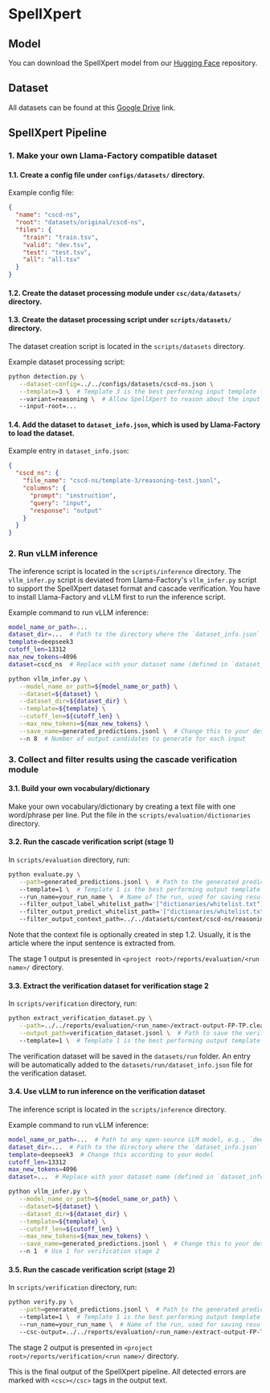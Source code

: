# SpellXpert

## Model

You can download the SpellXpert model from our [Hugging Face](https://huggingface.co/SpellXpert/SpellXpert) repository.

## Dataset

All datasets can be found at
this [Google Drive](https://drive.google.com/drive/folders/1FV57aTYTlUlgqH-YLs-g0WuX_HcxZ_GB?usp=sharing) link.

## SpellXpert Pipeline

### 1. Make your own Llama-Factory compatible dataset

#### 1.1. Create a config file under `configs/datasets/` directory.

Example config file:

```json
{
  "name": "cscd-ns",
  "root": "datasets/original/cscd-ns",
  "files": {
    "train": "train.tsv",
    "valid": "dev.tsv",
    "test": "test.tsv",
    "all": "all.tsv"
  }
}
```

#### 1.2. Create the dataset processing module under `csc/data/datasets/` directory.

#### 1.3. Create the dataset processing script under `scripts/datasets/` directory.

The dataset creation script is located in the `scripts/datasets` directory.

Example dataset processing script:

```bash
python detection.py \
   --dataset-config=../../configs/datasets/cscd-ns.json \
   --template=3 \  # Template 3 is the best performing input template for SpellXpert
   --variant=reasoning \  # Allow SpellXpert to reason about the input
   --input-root=...
```

#### 1.4. Add the dataset to `dataset_info.json`, which is used by Llama-Factory to load the dataset.

Example entry in `dataset_info.json`:

```json
{
  "cscd_ns": {
    "file_name": "cscd-ns/template-3/reasoning-test.jsonl",
    "columns": {
      "prompt": "instruction",
      "query": "input",
      "response": "output"
    }
  }
}
```

### 2. Run vLLM inference

The inference script is located in the `scripts/inference` directory.
The `vllm_infer.py` script is deviated from Llama-Factory's `vllm_infer.py` script to support the SpellXpert dataset
format and cascade verification.
You have to install Llama-Factory and vLLM first to run the inference script.

Example command to run vLLM inference:

```bash
model_name_or_path=...
dataset_dir=...  # Path to the directory where the `dataset_info.json` file is located
template=deepseek3
cutoff_len=13312
max_new_tokens=4096
dataset=cscd_ns  # Replace with your dataset name (defined in `dataset_info.json`)

python vllm_infer.py \
   --model_name_or_path=${model_name_or_path} \
   --dataset=${dataset} \
   --dataset_dir=${dataset_dir} \
   --template=${template} \
   --cutoff_len=${cutoff_len} \
   --max_new_tokens=${max_new_tokens} \
   --save_name=generated_predictions.jsonl \  # Change this to your desired output file path
   --n 8  # Number of output candidates to generate for each input
```

### 3. Collect and filter results using the cascade verification module

#### 3.1. Build your own vocabulary/dictionary

Make your own vocabulary/dictionary by creating a text file with one word/phrase per line.
Put the file in the `scripts/evaluation/dictionaries` directory.

#### 3.2. Run the cascade verification script (stage 1)

In `scripts/evaluation` directory, run:

```bash
python evaluate.py \
   --path=generated_predictions.jsonl \  # Path to the generated predictions file from the inference step
   --template=1 \  # Template 1 is the best performing output template for SpellXpert
   --run_name=your_run_name \  # Name of the run, used for saving results
   --filter_output_label_whitelist_path='["dictionaries/whitelist.txt"]' \  # Path(s) to the dictionary file(s)
   --filter_output_predict_whitelist_path='["dictionaries/whitelist.txt"]' \  # Path(s) to the dictionary file(s)
   --filter_output_context_path=../../datasets/context/cscd-ns/reasoning-context.pkl
```

Note that the context file is optionally created in step 1.2.
Usually, it is the article where the input sentence is extracted from.

The stage 1 output is presented in `<project root>/reports/evaluation/<run name>/` directory.

#### 3.3. Extract the verification dataset for verification stage 2

In `scripts/verification` directory, run:

```bash
python extract_verification_dataset.py \
   --path=../../reports/evaluation/<run_name>/extract-output-FP-TP.cleaned.jsonl \
   --output_path=verification_dataset.jsonl \  # Path to save the verification dataset
   --template=1 \  # Template 1 is the best performing output template for SpellXpert
```

The verification dataset will be saved in the `datasets/run` folder.
An entry will be automatically added to the `datasets/run/dataset_info.json` file for the verification dataset.

#### 3.4. Use vLLM to run inference on the verification dataset

The inference script is located in the `scripts/inference` directory.

Example command to run vLLM inference:

```bash
model_name_or_path=...  # Path to any open-source LLM model, e.g., `deepseek3`
dataset_dir=...  # Path to the directory where the `dataset_info.json` file is located
template=deepseek3  # Change this according to your model
cutoff_len=13312
max_new_tokens=4096
dataset=...  # Replace with your dataset name (defined in `dataset_info.json`)

python vllm_infer.py \
   --model_name_or_path=${model_name_or_path} \
   --dataset=${dataset} \
   --dataset_dir=${dataset_dir} \
   --template=${template} \
   --cutoff_len=${cutoff_len} \
   --max_new_tokens=${max_new_tokens} \
   --save_name=generated_predictions.jsonl \  # Change this to your desired output file path
   --n 1  # Use 1 for verification stage 2
```

#### 3.5. Run the cascade verification script (stage 2)

In `scripts/verification` directory, run:

```bash
python verify.py \
   --path=generated_predictions.jsonl \  # Path to the generated predictions file from the inference step
   --template=1 \  # Template 1 is the best performing output template for SpellXpert
   --run_name=your_run_name \  # Name of the run, used for saving results
   --csc-output=../../reports/evaluation/<run_name>/extract-output-FP-TP.cleaned.jsonl  # Path to the stage 1 output
```

The stage 2 output is presented in `<project root>/reports/verification/<run name>/` directory.

This is the final output of the SpellXpert pipeline.
All detected errors are marked with `<csc></csc>` tags in the output text.
